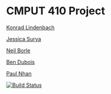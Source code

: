 CMPUT 410 Project
=================

[Konrad Lindenbach](<mailto:klindenb@ualberta.ca>)

[Jessica Surya](<mailto:jsurya@ualberta.ca>)

[Neil Borle](<mailto:nborle@ualberta.ca>)

[Ben Dubois](<mailto:tdubois@ualberta.ca>)

[Paul Nhan](<mailto:pnhan@ualberta.ca>)

[![Build Status](https://travis-ci.org/CMPUT410W15/cmput410-project.svg?branch=master)](https://travis-ci.org/CMPUT410W15/cmput410-project)
